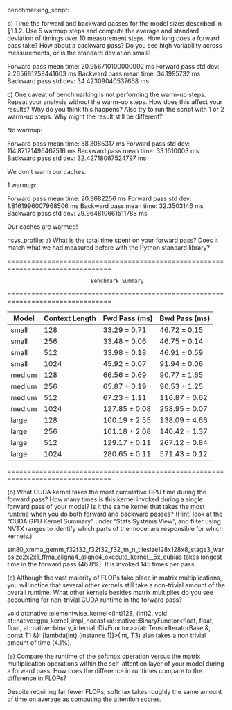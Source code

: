 benchmarking_script:

b) Time the forward and backward passes for the model sizes described in §1.1.2. Use 5 warmup steps and compute the average and standard deviation of timings over 10 measurement steps. How long does a forward pass take? How about a backward pass? Do you see high variability across measurements, or is the standard deviation small?

Forward pass mean time: 20.956710100000002 ms
Forward pass std dev: 2.265681259441603 ms
Backward pass mean time: 34.1995732 ms
Backward pass std dev: 34.42309040537658 ms

c) One caveat of benchmarking is not performing the warm-up steps. Repeat your analysis without the warm-up steps. How does this affect your results? Why do you think this happens? Also try to run the script with 1 or 2 warm-up steps. Why might the result still be different?

No warmup:

Forward pass mean time: 58.3085317 ms
Forward pass std dev: 114.87121496467516 ms
Backward pass mean time: 33.1610003 ms
Backward pass std dev: 32.42718067524797 ms

We don't warm our caches.

1 warmup:

Forward pass mean time: 20.3682256 ms
Forward pass std dev: 1.8161996007968506 ms
Backward pass mean time: 32.3503146 ms
Backward pass std dev: 29.964810661511788 ms

Our caches are warmed!

nsys_profile:
a) What is the total time spent on your forward pass? Does it match what we had measured before
with the Python standard library?

================================================================================

                               Benchmark Summary

================================================================================

| Model      | Context Length  | Fwd Pass (ms)   | Bwd Pass (ms)   |
|------------|-----------------|-----------------|-----------------|
| small      | 128             | 33.29 ± 0.71    | 46.72 ± 0.15    |
| small      | 256             | 33.48 ± 0.06    | 46.75 ± 0.14    |
| small      | 512             | 33.98 ± 0.18    | 46.91 ± 0.59    |
| small      | 1024            | 45.92 ± 0.07    | 91.94 ± 0.06    |
| medium     | 128             | 66.56 ± 0.69    | 90.77 ± 1.65    |
| medium     | 256             | 65.87 ± 0.19    | 90.53 ± 1.25    |
| medium     | 512             | 67.23 ± 1.11    | 116.87 ± 0.62   |
| medium     | 1024            | 127.85 ± 0.08   | 258.95 ± 0.07   |
| large      | 128             | 100.19 ± 2.55   | 138.09 ± 4.66   |
| large      | 256             | 101.18 ± 2.08   | 140.42 ± 1.37   |
| large      | 512             | 129.17 ± 0.11   | 267.12 ± 0.84   |
| large      | 1024            | 280.65 ± 0.11   | 571.43 ± 0.12   |
================================================================================

(b) What CUDA kernel takes the most cumulative GPU time during the forward pass? How many
times is this kernel invoked during a single forward pass of your model? Is it the same kernel
that takes the most runtime when you do both forward and backward passes? (Hint: look at the
“CUDA GPU Kernel Summary” under “Stats Systems View”, and filter using NVTX ranges to
identify which parts of the model are responsible for which kernels.)

sm80_xmma_gemm_f32f32_f32f32_f32_tn_n_tilesize128x128x8_stage3_warpsize2x2x1_ffma_aligna4_alignc4_execute_kernel__5x_cublas
takes longest time in the forward pass (46.8%). It is invoked 145 times per pass.

(c) Although the vast majority of FLOPs take place in matrix multiplications, you will notice that
several other kernels still take a non-trivial amount of the overall runtime. What other kernels
besides matrix multiplies do you see accounting for non-trivial CUDA runtime in the forward
pass?

void at::native::elementwise_kernel<(int)128, (int)2, void at::native::gpu_kernel_impl_nocast<at::native::BinaryFunctor<float, float, float, at::native::binary_internal::DivFunctor<float>>>(at::TensorIteratorBase &, const T1 &)::[lambda(int) (instance 1)]>(int, T3)
also takes a non trivial amount of time (4.1%).

(e) Compare the runtime of the softmax operation versus the matrix multiplication operations within
the self-attention layer of your model during a forward pass. How does the difference in runtimes
compare to the difference in FLOPs?

Despite requiring far fewer FLOPs, softmax takes roughly the same amount of time
on average as computing the attention scores.
